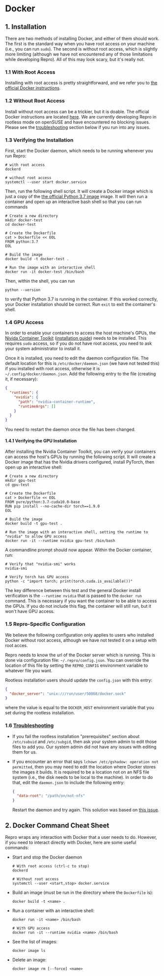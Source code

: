 # Docker
## 1. Installation
There are two methods of installing Docker, and either of them should work.
The first is the standard way when you have root access on your machine (i.e., you can run `sudo`).
The second is without root access, which is slightly more limiting (although we have not encountered any of those limitations while developing Repro).
All of this may look scary, but it's really not.

### 1.1 With Root Access
Installing with root access is pretty straightforward, and we refer you to [the official Docker instructions](https://docs.docker.com/get-docker/).

### 1.2 Without Root Access
Install without root access can be a trickier, but it is doable.
The official Docker instructions are located [here](https://docs.docker.com/engine/security/rootless/).
We are currently developing Repro in rootless mode on openSUSE and have encountered no blocking issues.
Please see the [troubleshooting](#troubleshooting) section below if you run into any issues.

### 1.3 Verifying the Installation
First, start the Docker daemon, which needs to be running whenever you run Repro:
```shell script
# with root access
dockerd

# without root access
systemctl --user start docker.service
```

Then, run the following shell script.
It will create a Docker image which is just a copy of the [the official Python 3.7 image](https://hub.docker.com/_/python) image.
It will then run a container and open up an interactive bash shell so that you can run commands 
```shell script
# Create a new directory
mkdir docker-test
cd docker-test

# Create the Dockerfile
cat > Dockerfile << EOL
FROM python:3.7
EOL

# Build the image
docker build -t docker-test .

# Run the image with an interactive shell
docker run -it docker-test /bin/bash
```

Then, within the shell, you can run
```shell script
python --version
```
to verify that Python 3.7 is running in the container.
If this worked correctly, your Docker installation should be correct.
Run `exit` to exit the container's shell.

### 1.4 GPU Access
In order to enable your containers to access the host machine's GPUs, the [Nivida Container Toolkit](https://github.com/NVIDIA/nvidia-docker) ([installation guide](https://docs.nvidia.com/datacenter/cloud-native/container-toolkit/install-guide.html#install-guide)) needs to be installed.
This requires `sudo` access, so if you do not have root access, you need to ask your system administrator to install it.

Once it is installed, you need to edit the daemon configuration file.
The default location for this is `/etc/docker/daemon.json` (we have not tested this) if you installed with root access, otherwise it is `~/.config/docker/daemon.json`.
Add the following entry to the file (creating it, if necessary):
```json
{
  "runtimes": {
    "nvidia": {
      "path": "nvidia-container-runtime",
      "runtimeArgs": []
    }
  }
}
```
You need to restart the daemon once the file has been changed.

#### 1.4.1 Verifying the GPU Installation
After installing the Nvidia Container Toolkit, you can verify your containers can access the host's GPUs by running the following script.
It will create a Docker image that has the Nvidia drivers configured, install PyTorch, then open up an interactive shell:
```shell script
# Create a new directory
mkdir gpu-test
cd gpu-test

# Create the Dockerfile
cat > Dockerfile << EOL
FROM pure/python:3.7-cuda10.0-base
RUN pip install --no-cache-dir torch==1.9.0
EOL

# Build the image
docker build -t gpu-test .

# Run the image with an interactive shell, setting the runtime to "nvidia" to allow GPU access
docker run -it --runtime nvidia gpu-test /bin/bash
```

A commandline prompt should now appear.
Within the Docker container, run:
```shell script
# Verify that "nvidia-smi" works
nvidia-smi

# Verify torch has GPU access
python -c "import torch; print(torch.cuda.is_available())"
```
The key difference between this test and the general Docker install verification is the `--runtime nvidia` that is passed to the `docker run` command.
This is necessary if you want the container to be able to access the GPUs.
If you do not include this flag, the container will still run, but it won't have GPU access.

### 1.5 Repro-Specific Configuration
We believe the following configuration only applies to users who installed Docker without root access, although we have not tested it on a setup with root acces.

Repro needs to know the url of the Docker server which is running.
This is done via configuration file: `~/.repro/config.json`.
You can override the location of this file by setting the `REPRO_CONFIG` environment variable to whatever file you want.

Rootless installation users should update the `config.json` with this entry:
```json
{
  "docker_server": "unix:///run/user/50868/docker.sock"
}
```
where the value is equal to the `DOCKER_HOST` environment variable that you set during the rootless installation.

### 1.6 [Troubleshooting](#troubleshooting)
- If you fail the rootless installation "prerequisites" section about `/etc/subuid` and `/etc/subgid`, then ask your system admin to edit those files to add you.
Our system admin did not have any issues with editing them for us.

- If you encounter an error that says `lchown /etc/gshadow: operation not permitted`, then you may need to edit the location where Docker stores the images it builds.
It is required to be a location not on an NFS file system (i.e., the disk needs to be local to the machine).
In order to do that, edit the `daemon.json` to include the following entry:
  ```json
  {
    "data-root": "/path/on/not-nfs"
  }
  ```
  Restart the daemon and try again.
  This solution was based on [this issue](https://github.com/docker/for-linux/issues/1172).

## 2. Docker Command Cheat Sheet
Repro wraps any interaction with Docker that a user needs to do.
However, if you need to interact directly with Docker, here are some useful commands:
- Start and stop the Docker daemon
  ```shell script
  # With root access (ctrl-c to stop)
  dockerd
  
  # Without root access
  systemctl --user <start,stop> docker.service
  ```

- Build an image (must be run in the directory where the `Dockerfile` is):
  ```shell script
  docker build -t <name> .
  ```
  
- Run a container with an interactive shell:
  ```shell script
  docker run -it <name> /bin/bash
  
  # With GPU access
  docker run -it --runtime nvidia <name> /bin/bash
  ```
  
- See the list of images:
  ```shell script
  docker image ls
  ```
  
- Delete an image:
  ```shell script
  docker image rm [--force] <name>
  ```
